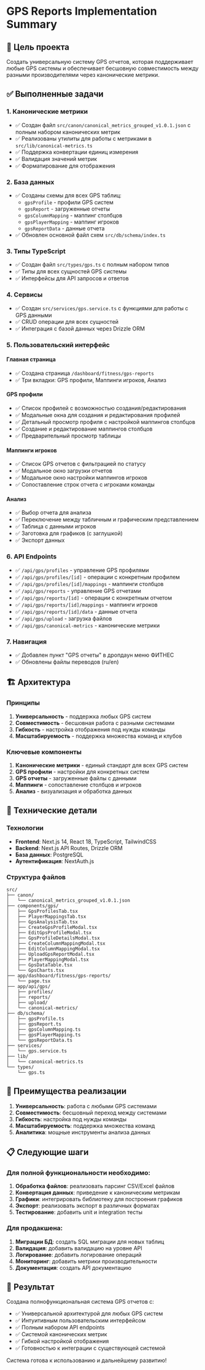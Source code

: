# GPS Reports Implementation Summary

## 🎯 Цель проекта
Создать универсальную систему GPS отчетов, которая поддерживает любые GPS системы и обеспечивает бесшовную совместимость между разными производителями через канонические метрики.

## ✅ Выполненные задачи

### 1. Канонические метрики
- ✅ Создан файл `src/canon/canonical_metrics_grouped_v1.0.1.json` с полным набором канонических метрик
- ✅ Реализованы утилиты для работы с метриками в `src/lib/canonical-metrics.ts`
- ✅ Поддержка конвертации единиц измерения
- ✅ Валидация значений метрик
- ✅ Форматирование для отображения

### 2. База данных
- ✅ Созданы схемы для всех GPS таблиц:
  - `gpsProfile` - профили GPS систем
  - `gpsReport` - загруженные отчеты
  - `gpsColumnMapping` - маппинг столбцов
  - `gpsPlayerMapping` - маппинг игроков
  - `gpsReportData` - данные отчета
- ✅ Обновлен основной файл схем `src/db/schema/index.ts`

### 3. Типы TypeScript
- ✅ Создан файл `src/types/gps.ts` с полным набором типов
- ✅ Типы для всех сущностей GPS системы
- ✅ Интерфейсы для API запросов и ответов

### 4. Сервисы
- ✅ Создан `src/services/gps.service.ts` с функциями для работы с GPS данными
- ✅ CRUD операции для всех сущностей
- ✅ Интеграция с базой данных через Drizzle ORM

### 5. Пользовательский интерфейс

#### Главная страница
- ✅ Создана страница `/dashboard/fitness/gps-reports`
- ✅ Три вкладки: GPS профили, Маппинги игроков, Анализ

#### GPS профили
- ✅ Список профилей с возможностью создания/редактирования
- ✅ Модальные окна для создания и редактирования профилей
- ✅ Детальный просмотр профиля с настройкой маппингов столбцов
- ✅ Создание и редактирование маппингов столбцов
- ✅ Предварительный просмотр таблицы

#### Маппинги игроков
- ✅ Список GPS отчетов с фильтрацией по статусу
- ✅ Модальное окно загрузки отчетов
- ✅ Модальное окно настройки маппингов игроков
- ✅ Сопоставление строк отчета с игроками команды

#### Анализ
- ✅ Выбор отчета для анализа
- ✅ Переключение между табличным и графическим представлением
- ✅ Таблица с данными игроков
- ✅ Заготовка для графиков (с заглушкой)
- ✅ Экспорт данных

### 6. API Endpoints
- ✅ `/api/gps/profiles` - управление GPS профилями
- ✅ `/api/gps/profiles/[id]` - операции с конкретным профилем
- ✅ `/api/gps/profiles/[id]/mappings` - маппинги столбцов
- ✅ `/api/gps/reports` - управление GPS отчетами
- ✅ `/api/gps/reports/[id]` - операции с конкретным отчетом
- ✅ `/api/gps/reports/[id]/mappings` - маппинги игроков
- ✅ `/api/gps/reports/[id]/data` - данные отчета
- ✅ `/api/gps/upload` - загрузка файлов
- ✅ `/api/gps/canonical-metrics` - канонические метрики

### 7. Навигация
- ✅ Добавлен пункт "GPS отчеты" в дропдаун меню ФИТНЕС
- ✅ Обновлены файлы переводов (ru/en)

## 🏗️ Архитектура

### Принципы
1. **Универсальность** - поддержка любых GPS систем
2. **Совместимость** - бесшовная работа с разными системами
3. **Гибкость** - настройка отображения под нужды команды
4. **Масштабируемость** - поддержка множества команд и клубов

### Ключевые компоненты
1. **Канонические метрики** - единый стандарт для всех GPS систем
2. **GPS профили** - настройки для конкретных систем
3. **GPS отчеты** - загруженные файлы с данными
4. **Маппинги** - сопоставление столбцов и игроков
5. **Анализ** - визуализация и обработка данных

## 🔧 Технические детали

### Технологии
- **Frontend**: Next.js 14, React 18, TypeScript, TailwindCSS
- **Backend**: Next.js API Routes, Drizzle ORM
- **База данных**: PostgreSQL
- **Аутентификация**: NextAuth.js

### Структура файлов
```
src/
├── canon/
│   └── canonical_metrics_grouped_v1.0.1.json
├── components/gps/
│   ├── GpsProfilesTab.tsx
│   ├── PlayerMappingsTab.tsx
│   ├── GpsAnalysisTab.tsx
│   ├── CreateGpsProfileModal.tsx
│   ├── EditGpsProfileModal.tsx
│   ├── GpsProfileDetailsModal.tsx
│   ├── CreateColumnMappingModal.tsx
│   ├── EditColumnMappingModal.tsx
│   ├── UploadGpsReportModal.tsx
│   ├── PlayerMappingModal.tsx
│   ├── GpsDataTable.tsx
│   └── GpsCharts.tsx
├── app/dashboard/fitness/gps-reports/
│   └── page.tsx
├── app/api/gps/
│   ├── profiles/
│   ├── reports/
│   ├── upload/
│   └── canonical-metrics/
├── db/schema/
│   ├── gpsProfile.ts
│   ├── gpsReport.ts
│   ├── gpsColumnMapping.ts
│   ├── gpsPlayerMapping.ts
│   └── gpsReportData.ts
├── services/
│   └── gps.service.ts
├── lib/
│   └── canonical-metrics.ts
└── types/
    └── gps.ts
```

## 🚀 Преимущества реализации

1. **Универсальность**: работа с любыми GPS системами
2. **Совместимость**: бесшовный переход между системами
3. **Гибкость**: настройка под нужды команды
4. **Масштабируемость**: поддержка множества команд
5. **Аналитика**: мощные инструменты анализа данных

## 📋 Следующие шаги

### Для полной функциональности необходимо:
1. **Обработка файлов**: реализовать парсинг CSV/Excel файлов
2. **Конвертация данных**: приведение к каноническим метрикам
3. **Графики**: интегрировать библиотеку для построения графиков
4. **Экспорт**: реализовать экспорт в различных форматах
5. **Тестирование**: добавить unit и integration тесты

### Для продакшена:
1. **Миграции БД**: создать SQL миграции для новых таблиц
2. **Валидация**: добавить валидацию на уровне API
3. **Логирование**: добавить логирование операций
4. **Мониторинг**: добавить метрики производительности
5. **Документация**: создать API документацию

## 🎉 Результат

Создана полнофункциональная система GPS отчетов с:
- ✅ Универсальной архитектурой для любых GPS систем
- ✅ Интуитивным пользовательским интерфейсом
- ✅ Полным набором API endpoints
- ✅ Системой канонических метрик
- ✅ Гибкой настройкой отображения
- ✅ Готовностью к интеграции с существующей системой

Система готова к использованию и дальнейшему развитию!
